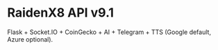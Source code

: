# RaidenX8 API v9.1

Flask + Socket.IO + CoinGecko + AI + Telegram + TTS (Google default, Azure optional).